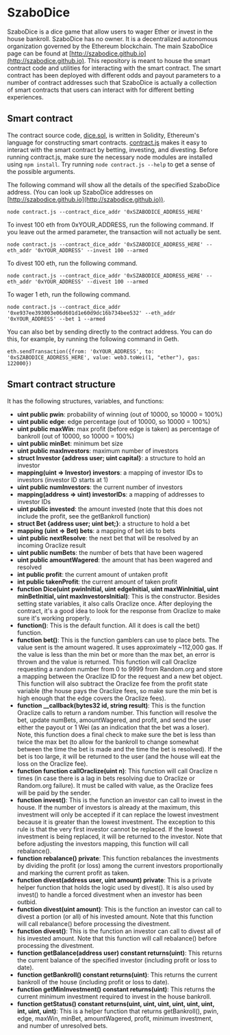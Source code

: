 SzaboDice
=============

SzaboDice is a dice game that allow users to wager Ether or invest in the house bankroll. SzaboDice has no owner. It is a decentralized autonomous organization governed by the Ethereum blockchain. The main SzaboDice page can be found at [http://szabodice.github.io](http://szabodice.github.io). This repository is meant to house the smart contract code and utilities for interacting with the smart contract. The smart contract has been deployed with different odds and payout parameters to a number of contract addresses such that SzaboDice is actually a collection of smart contracts that users can interact with for different betting experiences.

Smart contract
-------

The contract source code, [dice.sol](dice.sol), is written in Solidity, Ethereum's language for constructing smart contracts. [contract.js](contract.js) makes it easy to interact with the smart contract by betting, investing, and divesting. Before running contract.js, make sure the necessary node modules are installed using `npm install`. Try running `node contract.js --help` to get a sense of the possible arguments.

The following command will show all the details of the specified SzaboDice address. (You can look up SzaboDice addresses on [http://szabodice.github.io](http://szabodice.github.io)).

```
node contract.js --contract_dice_addr '0xSZABODICE_ADDRESS_HERE'
```

To invest 100 eth from 0xYOUR_ADDRESS, run the following command. If you leave out the armed parameter, the transaction will not actually be sent.
```
node contract.js --contract_dice_addr '0xSZABODICE_ADDRESS_HERE' --eth_addr '0xYOUR_ADDRESS' --invest 100 --armed
```

To divest 100 eth, run the following command.
```
node contract.js --contract_dice_addr '0xSZABODICE_ADDRESS_HERE' --eth_addr '0xYOUR_ADDRESS' --divest 100 --armed
```

To wager 1 eth, run the following command.
```
node contract.js --contract_dice_addr '0xe937ee393003e06d601d1e60d9dc16b734bee532' --eth_addr '0xYOUR_ADDRESS' --bet 1 --armed
```

You can also bet by sending directly to the contract address. You can do this, for example, by running the following command in Geth.
```
eth.sendTransaction({from: '0xYOUR_ADDRESS', to: '0xSZABODICE_ADDRESS_HERE', value: web3.toWei(1, "ether"), gas: 122000})
```

Smart contract structure
-------

It has the following structures, variables, and functions:

* **uint public pwin**: probability of winning (out of 10000, so 10000 = 100%)
* **uint public edge**: edge percentage (out of 10000, so 10000 = 100%)
* **uint public maxWin**: max profit (before edge is taken) as percentage of bankroll (out of 10000, so 10000 = 100%)
* **uint public minBet**: minimum bet size
* **uint public maxInvestors**: maximum number of investors
* **struct Investor {address user; uint capital}**: a structure to hold an investor
* **mapping(uint => Investor) investors**: a mapping of investor IDs to investors (investor ID starts at 1)
* **uint public numInvestors**: the current number of investors
* **mapping(address => uint) investorIDs**: a mapping of addresses to investor IDs
* **uint public invested**: the amount invested (note that this does not include the profit, see the getBankroll function)
* **struct Bet {address user; uint bet;}**: a structure to hold a bet
* **mapping (uint => Bet) bets**: a mapping of bet ids to bets
* **uint public nextResolve**: the next bet that will be resolved by an incoming Oraclize result
* **uint public numBets**: the number of bets that have been wagered
* **uint public amountWagered**: the amount that has been wagered and resolved
* **int public profit**: the current amount of untaken profit
* **int public takenProfit**: the current amount of taken profit
* **function Dice(uint pwinInitial, uint edgeInitial, uint maxWinInitial, uint minBetInitial, uint maxInvestorsInitial)**: This is the constructor. Besides setting state variables, it also calls Oraclize once. After deploying the contract, it's a good idea to look for the response from Oraclize to make sure it's working properly.
* **function()**: This is the default function. All it does is call the bet() function.
* **function bet()**: This is the function gamblers can use to place bets. The value sent is the amount wagered. It uses approximately ~112,000 gas. If the value is less than the min bet or more than the max bet, an error is thrown and the value is returned. This function will call Oraclize requesting a random number from 0 to 9999 from Random.org and store a mapping between the Oraclize ID for the request and a new bet object. This function will also subtract the Oraclize fee from the profit state variable (the house pays the Oraclize fees, so make sure the min bet is high enough that the edge covers the Oraclize fees).
* **function __callback(bytes32 id, string result)**: This is the function Oraclize calls to return a random number. This function will resolve the bet, update numBets, amountWagered, and profit, and send the user either the payout or 1 Wei (as an indication that the bet was a loser). Note, this function does a final check to make sure the bet is less than twice the max bet (to allow for the bankroll to change somewhat between the time the bet is made and the time the bet is resolved). If the bet is too large, it will be returned to the user (and the house will eat the loss on the Oraclize fee).
* **function function callOraclize(uint n)**: This function will call Oraclize n times (in case there is a lag in bets resolving due to Oraclize or Random.org failure). It must be called with value, as the Oraclize fees will be paid by the sender.
* **function invest()**: This is the function an investor can call to invest in the house. If the number of investors is already at the maximum, this investment will only be accepted if it can replace the lowest investment because it is greater than the lowest investment. The exception to this rule is that the very first investor cannot be replaced. If the lowest investment is being replaced, it will be returned to the investor. Note that before adjusting the investors mapping, this function will call rebalance().
* **function rebalance() private**: This function rebalances the investments by dividing the profit (or loss) among the current investors proportionally and marking the current profit as taken.
* **function divest(address user, uint amount) private**: This is a private helper function that holds the logic used by divest(). It is also used by invest() to handle a forced divestment when an investor has been outbid.
* **function divest(uint amount)**: This is the function an investor can call to divest a portion (or all) of his invested amount. Note that this function will call rebalance() before processing the divestment.
* **function divest()**: This is the function an investor can call to divest all of his invested amount. Note that this function will call rebalance() before processing the divestment.
* **function getBalance(address user) constant returns(uint)**: This returns the current balance of the specified investor (including profit or loss to date).
* **function getBankroll() constant returns(uint)**: This returns the current bankroll of the house (including profit or loss to date).
* **function getMinInvestment() constant returns(uint)**: This returns the current minimum investment required to invest in the house bankroll.
* **function getStatus() constant returns(uint, uint, uint, uint, uint, uint, int, uint, uint)**: This is a helper function that returns getBankroll(), pwin, edge, maxWin, minBet, amountWagered, profit, minimum investment, and number of unresolved bets.
